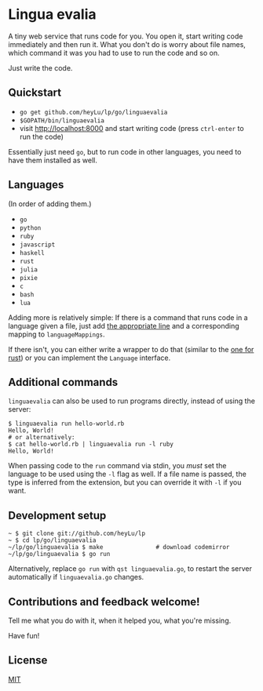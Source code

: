 # Lingua evalia

A tiny web service that runs code for you. You open it, start writing code
immediately and then run it. What you don't do is worry about file names,
which command it was you had to use to run the code and so on.

Just write the code.

## Quickstart

* `go get github.com/heyLu/lp/go/linguaevalia`
* `$GOPATH/bin/linguaevalia`
* visit <http://localhost:8000> and start writing code (press `ctrl-enter`
    to run the code)

Essentially just need `go`, but to run code in other languages, you need
to have them installed as well.

## Languages

(In order of adding them.)

- `go`
- `python`
- `ruby`
- `javascript`
- `haskell`
- `rust`
- `julia`
- `pixie`
- `c`
- `bash`
- `lua`

Adding more is relatively simple: If there is a command that runs code in
a language given a file, just add [the appropriate line](./linguaevalia.go#L40-L47)
and a corresponding mapping to `languageMappings`.

If there isn't, you can either write a wrapper to do that (similar to the
[one for rust](./bin/run-rust)) or you can implement the `Language`
interface.

## Additional commands

`linguaevalia` can also be used to run programs directly, instead of using the
server:

```
$ linguaevalia run hello-world.rb
Hello, World!
# or alternatively:
$ cat hello-world.rb | linguaevalia run -l ruby
Hello, World!
```

When passing code to the `run` command via stdin, you *must* set the language
to be used using the `-l` flag as well. If a file name is passed, the type is
inferred from the extension, but you can override it with `-l` if you want.

## Development setup

```
~ $ git clone git://github.com/heyLu/lp
~ $ cd lp/go/linguaevalia
~/lp/go/linguaevalia $ make               # download codemirror
~/lp/go/linguaevalia $ go run
```

Alternatively, replace `go run` with `qst linguaevalia.go`, to restart
the server automatically if `linguaevalia.go` changes.

## Contributions and feedback welcome!

Tell me what you do with it, when it helped you, what you're missing.

Have fun!

## License

[MIT](./LICENSE)
